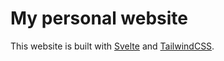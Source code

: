 # My personal website

This website is built with [Svelte](https://svelte.dev/) and [TailwindCSS](https://tailwindcss.com/).
